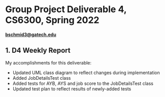 # Group Project Deliverable 4, CS6300, Spring 2022
#### bschmid3@gatech.edu


## 1. D4 Weekly Report

My accomplishments for this deliverable:
 * Updated UML class diagram to reflect changes during implementation
 * Added JobDetailsTest class
 * Added tests for AYB, AYS and job score to the JobDetailsTest class
 * Updated test plan to reflect results of newly-added tests
